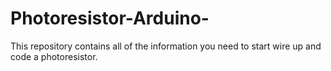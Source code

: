 # Photoresistor-Arduino-
This repository contains all of the information you need to start wire up and code a photoresistor.
